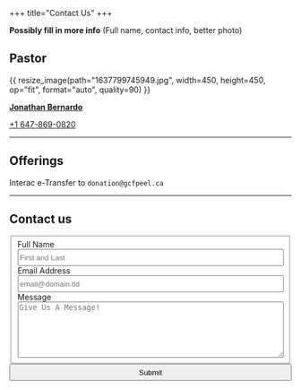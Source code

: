 +++
title="Contact Us"
+++
<style>
	div.images img {
		float: left;
	}
	.form-container {
	max-width: 100%;
	}
	.form-container input {
	top: 0;
	left: 0;
	width: 100%;
	height: 30px;
	}
	.form-container textarea {
	position: relative;
	top: 0;
	left: 0;
	width: 100%;
	height: 100px;
	}
</style>

**Possibly fill in more info**
(Full name,  contact info, better photo)

## Pastor
{{ resize_image(path="1637799745949.jpg", width=450, height=450, op="fit", format="auto", quality=90) }}

<a href="https://www.linkedin.com/in/jonathan-bernardo-46a92113/">**Jonathan Bernardo**</a>

<a href="tel:+1-647-869-0820">+1 647-869-0820</a>
***
## Offerings
Interac e-Transfer to `donation@gcfpeel.ca`
***
## Contact us
<div class="contact-form">

<form id="fs-frm" name="simple-contact-form" accept-charset="utf-8" action="https://formspree.io/f/xaygogoy" method="POST" class="form-container">
  <fieldset id="fs-frm-inputs">
    <label for="full-name">Full Name</label>
    <input type="text" name="name" id="full-name" placeholder="First and Last" required="">
    <label for="email-address">Email Address</label>
    <input type="email" name="_replyto" id="email-address" placeholder="email@domain.tld" required="">
    <label for="message">Message</label>
    <textarea rows="5" name="message" id="message" placeholder="Give Us A Message!" required=""></textarea>
    <input type="hidden" name="_subject" id="email-subject" value="Contact Form Submission">
  </fieldset>
  <input type="submit" value="Submit">
</form>

</div>